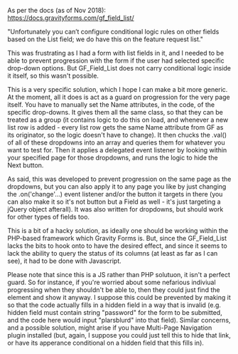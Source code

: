 As per the docs (as of Nov 2018):
https://docs.gravityforms.com/gf_field_list/

"Unfortunately you can’t configure conditional logic rules on other fields based on the List field; we do have this on the feature request list."

This was frustrating as I had a form with list fields in it, and I needed to be able to prevent progression with the form if the user had selected specific drop-down options. But GF_Field_List does not carry conditional logic inside it itself, so this wasn't possible.

This is a very specific solution, which I hope I can make a bit more generic. At the moment, all it does is act as a guard on progression for the very page itself. You have to manually set the Name attributes, in the code, of the specific drop-downs. It gives them all the same class, so that they can be treated as a group (it contains logic to do this on load, and whenever a new list row is added - every list row gets the same Name attribute from GF as its originator, so the logic doesn't have to change). It then chucks the .val() of all of these dropdowns into an array and queries them for whatever you want to test for. Then it applies a delegated event listener by looking within your specified page for those dropdowns, and runs the logic to hide the Next button.

As said, this was developed to prevent progression on the same page as the dropdowns, but you can also apply it to any page you like by just changing the .on('change'...) event listener and/or the button it targets in there (you can also make it so it's not  button but a Field as well - it's just targeting a jQuery object afterall). It was also written for dropdowns, but should work for other types of fields too.

This is a bit of a hacky solution, as ideally one should be working within the PHP-based framework which Gravity Forms is. But, since the GF_Field_List lacks the bits to hook onto to have the desired effect, and since it seems to lack the ability to query the status of its columns (at least as far as I can see), it had to be done with Javascript.

Please note that since this is a JS rather than PHP solutuon, it isn't a perfect guard. So for instance, if you're worried about some nefarious indiviual progressing when they shouldn't be able to, then they could just find the element and show it anyway. I suppose this could be prevented by making it so that the code actually fills in a hidden field in a way that is invalid (e.g. hidden field must contain string "password" for the form to be submitted, and the code here would input "plarsblurd" into that field). Similar concerns, and a possible solution, might arise if you have Multi-Page Navigation plugin installed (but, again, I suppose you could just tell this to hide that link, or have its apperance conditional on a hidden field that this fills in).
